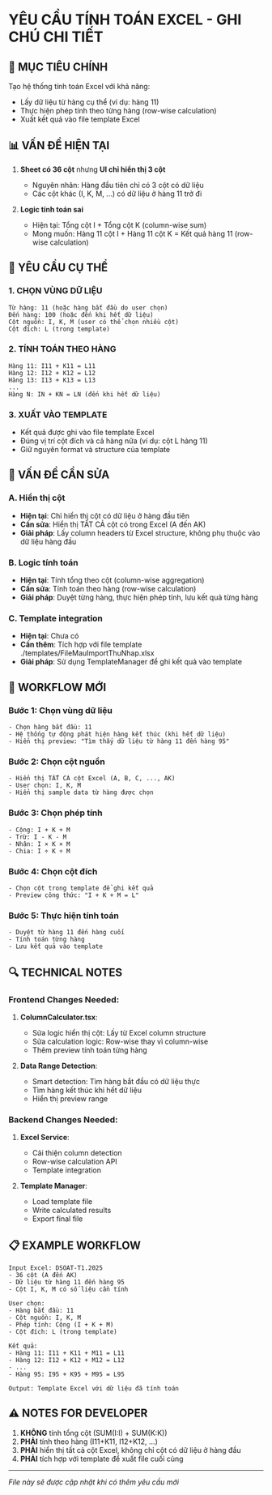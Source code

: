# YÊU CẦU TÍNH TOÁN EXCEL - GHI CHÚ CHI TIẾT

## 🎯 MỤC TIÊU CHÍNH

Tạo hệ thống tính toán Excel với khả năng:

- Lấy dữ liệu từ hàng cụ thể (ví dụ: hàng 11)
- Thực hiện phép tính theo từng hàng (row-wise calculation)
- Xuất kết quả vào file template Excel

## 📊 VẤN ĐỀ HIỆN TẠI

1. **Sheet có 36 cột** nhưng **UI chỉ hiển thị 3 cột**

   - Nguyên nhân: Hàng đầu tiên chỉ có 3 cột có dữ liệu
   - Các cột khác (I, K, M, ...) có dữ liệu ở hàng 11 trở đi

2. **Logic tính toán sai**
   - Hiện tại: Tổng cột I + Tổng cột K (column-wise sum)
   - Mong muốn: Hàng 11 cột I + Hàng 11 cột K = Kết quả hàng 11 (row-wise calculation)

## 🔧 YÊU CẦU CỤ THỂ

### 1. CHỌN VÙNG DỮ LIỆU

```
Từ hàng: 11 (hoặc hàng bắt đầu do user chọn)
Đến hàng: 100 (hoặc đến khi hết dữ liệu)
Cột nguồn: I, K, M (user có thể chọn nhiều cột)
Cột đích: L (trong template)
```

### 2. TÍNH TOÁN THEO HÀNG

```
Hàng 11: I11 + K11 = L11
Hàng 12: I12 + K12 = L12
Hàng 13: I13 + K13 = L13
...
Hàng N: IN + KN = LN (đến khi hết dữ liệu)
```

### 3. XUẤT VÀO TEMPLATE

- Kết quả được ghi vào file template Excel
- Đúng vị trí cột đích và cả hàng nữa (ví dụ: cột L hàng 11)
- Giữ nguyên format và structure của template

## 🚨 VẤN ĐỀ CẦN SỬA

### A. Hiển thị cột

- **Hiện tại**: Chỉ hiển thị cột có dữ liệu ở hàng đầu tiên
- **Cần sửa**: Hiển thị TẤT CẢ cột có trong Excel (A đến AK)
- **Giải pháp**: Lấy column headers từ Excel structure, không phụ thuộc vào dữ liệu hàng đầu

### B. Logic tính toán

- **Hiện tại**: Tính tổng theo cột (column-wise aggregation)
- **Cần sửa**: Tính toán theo hàng (row-wise calculation)
- **Giải pháp**: Duyệt từng hàng, thực hiện phép tính, lưu kết quả từng hàng

### C. Template integration

- **Hiện tại**: Chưa có
- **Cần thêm**: Tích hợp với file template ./templates/FileMauImportThuNhap.xlsx
- **Giải pháp**: Sử dụng TemplateManager để ghi kết quả vào template

## 📝 WORKFLOW MỚI

### Bước 1: Chọn vùng dữ liệu

```
- Chọn hàng bắt đầu: 11
- Hệ thống tự động phát hiện hàng kết thúc (khi hết dữ liệu)
- Hiển thị preview: "Tìm thấy dữ liệu từ hàng 11 đến hàng 95"
```

### Bước 2: Chọn cột nguồn

```
- Hiển thị TẤT CẢ cột Excel (A, B, C, ..., AK)
- User chọn: I, K, M
- Hiển thị sample data từ hàng được chọn
```

### Bước 3: Chọn phép tính

```
- Cộng: I + K + M
- Trừ: I - K - M
- Nhân: I × K × M
- Chia: I ÷ K ÷ M
```

### Bước 4: Chọn cột đích

```
- Chọn cột trong template để ghi kết quả
- Preview công thức: "I + K + M = L"
```

### Bước 5: Thực hiện tính toán

```
- Duyệt từ hàng 11 đến hàng cuối
- Tính toán từng hàng
- Lưu kết quả vào template
```

## 🔍 TECHNICAL NOTES

### Frontend Changes Needed:

1. **ColumnCalculator.tsx**:

   - Sửa logic hiển thị cột: Lấy từ Excel column structure
   - Sửa calculation logic: Row-wise thay vì column-wise
   - Thêm preview tính toán từng hàng

2. **Data Range Detection**:
   - Smart detection: Tìm hàng bắt đầu có dữ liệu thực
   - Tìm hàng kết thúc khi hết dữ liệu
   - Hiển thị preview range

### Backend Changes Needed:

1. **Excel Service**:

   - Cải thiện column detection
   - Row-wise calculation API
   - Template integration

2. **Template Manager**:
   - Load template file
   - Write calculated results
   - Export final file

## 📋 EXAMPLE WORKFLOW

```
Input Excel: DSOAT-T1.2025
- 36 cột (A đến AK)
- Dữ liệu từ hàng 11 đến hàng 95
- Cột I, K, M có số liệu cần tính

User chọn:
- Hàng bắt đầu: 11
- Cột nguồn: I, K, M
- Phép tính: Cộng (I + K + M)
- Cột đích: L (trong template)

Kết quả:
- Hàng 11: I11 + K11 + M11 = L11
- Hàng 12: I12 + K12 + M12 = L12
- ...
- Hàng 95: I95 + K95 + M95 = L95

Output: Template Excel với dữ liệu đã tính toán
```

## ⚠️ NOTES FOR DEVELOPER

1. **KHÔNG** tính tổng cột (SUM(I:I) + SUM(K:K))
2. **PHẢI** tính theo hàng (I11+K11, I12+K12, ...)
3. **PHẢI** hiển thị tất cả cột Excel, không chỉ cột có dữ liệu ở hàng đầu
4. **PHẢI** tích hợp với template để xuất file cuối cùng

---

_File này sẽ được cập nhật khi có thêm yêu cầu mới_
